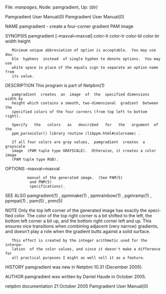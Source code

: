 File: *manpages*,  Node: pamgradient,  Up: (dir)

Pamgradient User Manual(0)                          Pamgradient User Manual(0)



NAME
       pamgradient - create a four-corner gradient PAM image


SYNOPSIS
       pamgradient  [-maxval=maxval] color-tl color-tr color-bl color-br width
       height

       Minimum unique abbreviation of option is acceptable.  You may use  dou-
       ble  hyphens  instead  of single hyphen to denote options.  You may use
       white space in place of the equals sign to separate an option name from
       its value.



DESCRIPTION
       This program is part of Netpbm(1)

       pamgradient  creates  an  image  of  the  specified dimensions width by
       height which contains a smooth, two-dimensional  gradient  between  the
       specified colors of the four corners (from top left to bottom right).

       Specify   the   colors   as   described   for   the   argument  of  the
       ppm_parsecolor() library routine ⟨libppm.html#colorname⟩ .

       If all four colors are gray values,  pamgradient  creates  a  grayscale
       image  (PAM tuple type GRAYSCALE).  Otherwise, it creates a color image
       (PAM tuple type RGB).


OPTIONS
       -maxval=maxval


              maxval of the generated image.  (See PAM(5)
               and PNM(5)
               specifications).



SEE ALSO
       pamgradient(1) , ppmmake(1) , ppmrainbow(1) , pgmramp(1) , ppmpat(1)  ,
       pam(5) , pnm(5)



NOTE
       Only  the top left corner of the generated image has exactly the speci-
       fied color.  The color of the top right corner is a bit shifted to  the
       left, the bottom left corner a bit up, and the bottom right corner left
       and up. This ensures nice transitions  when  combining  adjacent  (very
       narrow)  gradients,  and  doesn't  play  a role when the gradient butts
       against a solid surface.

       This effect is created by the integer arithmetic used for the  interpo-
       lation  of the color values, and since it doesn't make a difference for
       all practical purposes I might as well sell it as a feature.


HISTORY
       pamgradient was new in Netpbm 10.31 (December 2005).


AUTHOR
       pamgradient was written by Daniel Haude in October 2005.



netpbm documentation            21 October 2005     Pamgradient User Manual(0)
